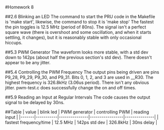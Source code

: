 #Homework 8

##2.6 Blinking an LED
The command to start the PRU code in the Makefile is 'make start', likewise, the command to stop it is 'make stop'
The fastest the pin toggles is 12.5 MHz (period of 80ns). The signal isn't a perfect square wave (there is overshoot and some oscillation, and when it starts settling, it changes), but it is reasonably stable with only occasional hiccups.

##5.3 PWM Generator
The waveform looks more stable, with a std dev down to 142ps (about half the previous section's std dev). There doesn't appear to be any jitter.

##5.4 Controlling the PWM Frequency
The output pins being driven are pins P9_28,  P9_29,  P9_30, and  P9_31. Bits 0, 1, 2, and 3 are used in __R30. The highest frequency is 326.8kHz (3.06us period). There isn't any obvious jitter.
pwm-test.c does successfully change the on and off times.

##5.9 Reading an Input at Regular Intervals
The code causes the output signal to be delayed by 30ns.

##Table
| value | blink led | PWM generator | controlling PWM | reading input |
|-------|-----------|---------------|-----------------|---------------|
| fastest frequency/time | 12.5 MHz | 142ps std dev | 326.8kHz | 30ns delay |
